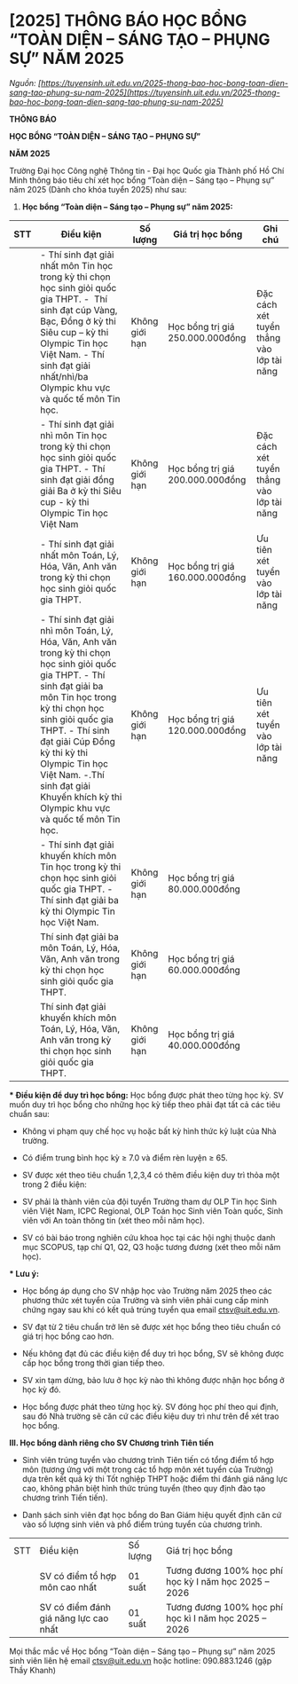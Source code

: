 # [2025] THÔNG BÁO HỌC BỔNG “TOÀN DIỆN – SÁNG TẠO – PHỤNG SỰ” NĂM 2025

_Nguồn: [https://tuyensinh.uit.edu.vn/2025-thong-bao-hoc-bong-toan-dien-sang-tao-phung-su-nam-2025](https://tuyensinh.uit.edu.vn/2025-thong-bao-hoc-bong-toan-dien-sang-tao-phung-su-nam-2025)_

**THÔNG BÁO**

**HỌC BỔNG “TOÀN DIỆN – SÁNG TẠO – PHỤNG SỰ”**

**NĂM 2025**

Trường Đại học Công nghệ Thông tin - Đại học Quốc gia Thành phố Hồ Chí Minh thông báo tiêu chí xét học bổng “Toàn diện – Sáng tạo – Phụng sự” năm 2025 (Dành cho khóa tuyển 2025) như sau:

1. **Học bổng “Toàn diện – Sáng tạo – Phụng sự” năm 2025:**

| STT | Điều kiện | Số lượng | Giá trị học bổng | Ghi chú |
| --- | --- | --- | --- | --- |
|  | - Thí sinh đạt giải nhất môn Tin học trong kỳ thi chọn học sinh giỏi quốc gia THPT.  -  Thí sinh đạt cúp Vàng, Bạc, Đồng ở kỳ thi Siêu cup – kỳ thi Olympic Tin học Việt Nam.  - Thí sinh đạt giải nhất/nhì/ba Olympic khu vực và quốc tế môn Tin học. | Không giới hạn | Học bổng trị giá 250.000.000đồng | Đặc cách xét tuyển thẳng vào lớp tài năng |
|  | - Thí sinh đạt giải nhì môn Tin học trong kỳ thi chọn học sinh giỏi quốc gia THPT.  - Thí sinh đạt giải đồng giải Ba ở kỳ thi Siêu cup - kỳ thi Olympic Tin học Việt Nam | Không giới hạn | Học bổng trị giá 200.000.000đồng | Đặc cách xét tuyển thẳng vào lớp tài năng |
|  | - Thí sinh đạt giải nhất môn Toán, Lý, Hóa, Văn, Anh văn trong kỳ thi chọn học sinh giỏi quốc gia THPT. | Không giới hạn | Học bổng trị giá   160.000.000đồng | Ưu tiên xét tuyển vào lớp tài năng |
|  | - Thí sinh đạt giải nhì môn Toán, Lý, Hóa, Văn, Anh văn trong kỳ thi chọn học sinh giỏi quốc gia THPT.  - Thí sinh đạt giải ba môn Tin học trong kỳ thi chọn học sinh giỏi quốc gia THPT.  - Thí sinh đạt giải Cúp Đồng kỳ thi kỳ thi Olympic Tin học Việt Nam.  -.Thí sinh đạt giải Khuyến khích kỳ thi Olympic khu vực và quốc tế môn Tin học. | Không giới hạn | Học bổng trị giá   120.000.000đồng | Ưu tiên xét tuyển vào lớp tài năng |
|  | - Thí sinh đạt giải khuyến khích môn Tin học trong kỳ thi chọn học sinh giỏi quốc gia THPT.  - Thí sinh đạt giải ba kỳ thi Olympic Tin học Việt Nam. | Không giới hạn | Học bổng trị giá   80.000.000đồng |  |
|  | Thí sinh đạt giải ba môn Toán, Lý, Hóa, Văn, Anh văn trong kỳ thi chọn học sinh giỏi quốc gia THPT. | Không giới hạn | Học bổng trị giá   60.000.000đồng |  |
|  | Thí sinh đạt giải khuyến khích môn Toán, Lý, Hóa, Văn, Anh văn trong kỳ thi chọn học sinh giỏi quốc gia THPT. | Không giới hạn | Học bổng trị giá  40.000.000đồng |  |

**\* Điều kiện để duy trì học bổng:** Học bổng được phát theo từng học kỳ. SV muốn duy trì học bổng cho những học kỳ tiếp theo phải đạt tất cả các tiêu chuẩn sau:

- Không vi phạm quy chế học vụ hoặc bất kỳ hình thức kỷ luật của Nhà trường.

- Có điểm trung bình học kỳ ≥ 7.0 và điểm rèn luyện ≥ 65. 

- SV được xét theo tiêu chuẩn 1,2,3,4 có thêm điều kiện duy trì thỏa một trong 2 điều kiện:

+ SV phải là thành viên của đội tuyển Trường tham dự OLP Tin học Sinh viên Việt Nam, ICPC Regional, OLP Toán học Sinh viên Toàn quốc, Sinh viên với An toàn thông tin (xét theo mỗi năm học).

+ SV có bài báo trong nghiên cứu khoa học tại các hội nghị thuộc danh mục SCOPUS, tạp chí Q1, Q2, Q3 hoặc tương đương (xét theo mỗi năm học). 

**\* Lưu ý:**

- Học bổng áp dụng cho SV nhập học vào Trường năm 2025 theo các phương thức xét tuyển của Trường và sinh viên phải cung cấp minh chứng ngay sau khi có kết quả trúng tuyển qua email [ctsv@uit.edu.vn](mailto:ctsv@uit.edu.vn). 

- SV đạt từ 2 tiêu chuẩn trở lên sẽ được xét học bổng theo tiêu chuẩn có giá trị học bổng cao hơn.

- Nếu không đạt đủ các điều kiện để duy trì học bổng, SV sẽ không được cấp học bổng trong thời gian tiếp theo.

- SV xin tạm dừng, bảo lưu ở học kỳ nào thì không được nhận học bổng ở học kỳ đó.

- Học bổng được phát theo từng học kỳ. SV đóng học phí theo qui định, sau đó Nhà trường sẽ căn cứ các điều kiệu duy trì như trên để xét trao học bổng.

**III. Học bổng dành riêng cho SV Chương trình Tiên tiến**

- Sinh viên trúng tuyển vào chương trình Tiên tiến có tổng điểm tổ hợp môn (tương ứng với một trong các tổ hợp môn xét tuyển của Trường) dựa trên kết quả kỳ thi Tốt nghiệp THPT hoặc điểm thi đánh giá năng lực cao, không phân biệt hình thức trúng tuyển (theo quy định đào tạo chương trình Tiến tiến). 

- Danh sách sinh viên đạt học bổng do Ban Giám hiệu quyết định căn cứ vào số lượng sinh viên và phổ điểm trúng tuyển của chương trình.

|  |  |  |  |
| --- | --- | --- | --- |
| STT | Điều kiện | Số lượng | Giá trị học bổng |
|  | SV có điểm tổ hợp môn cao nhất | 01 suất | Tương đương 100% học phí học kỳ I năm học 2025 – 2026 |
|  | SV có điểm đánh giá năng lực cao nhất | 01 suất | Tương đương 100% học phí học kì I năm học 2025 – 2026 |

Mọi thắc mắc về Học bổng “Toàn diện – Sáng tạo – Phụng sự” năm 2025 sinh viên liên hệ email [ctsv@uit.edu.vn](mailto:ctsv@uit.edu.vn) hoặc hotline: 090.883.1246 (gặp Thầy Khanh)